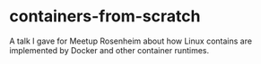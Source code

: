 # containers-from-scratch
A talk I gave for Meetup Rosenheim about how Linux contains are implemented by Docker and other container runtimes.
